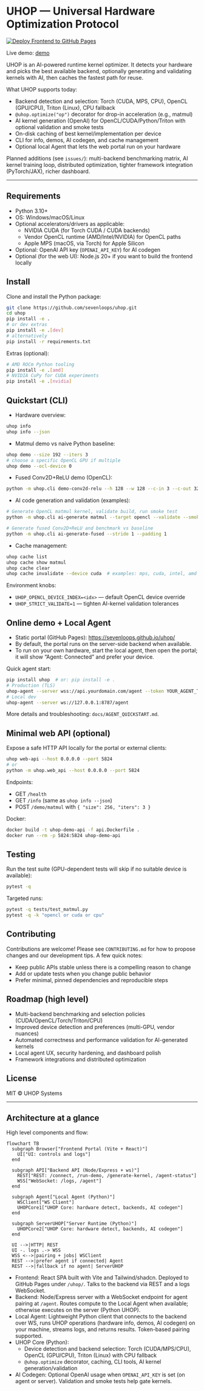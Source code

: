 # UHOP — Universal Hardware Optimization Protocol

[![Deploy Frontend to GitHub Pages](https://github.com/sevenloops/uhop/actions/workflows/deploy-frontend-pages.yml/badge.svg)](https://github.com/sevenloops/uhop/actions/workflows/deploy-frontend-pages.yml)

Live demo: [demo](https://uhop.dev)

UHOP is an AI-powered runtime kernel optimizer. It detects your hardware and picks the best available backend, optionally generating and validating kernels with AI, then caches the fastest path for reuse.

What UHOP supports today:

- Backend detection and selection: Torch (CUDA, MPS, CPU), OpenCL (GPU/CPU), Triton (Linux), CPU fallback
- `@uhop.optimize("op")` decorator for drop-in acceleration (e.g., matmul)
- AI kernel generation (OpenAI) for OpenCL/CUDA/Python/Triton with optional validation and smoke tests
- On-disk caching of best kernel/implementation per device
- CLI for info, demos, AI codegen, and cache management
- Optional local Agent that lets the web portal run on your hardware

Planned additions (see `issues/`): multi-backend benchmarking matrix, AI kernel training loop, distributed optimization, tighter framework integration (PyTorch/JAX), richer dashboard.

---

## Requirements

- Python 3.10+
- OS: Windows/macOS/Linux
- Optional accelerators/drivers as applicable:
  - NVIDIA CUDA (for Torch CUDA / CUDA backends)
  - Vendor OpenCL runtime (AMD/Intel/NVIDIA) for OpenCL paths
  - Apple MPS (macOS, via Torch) for Apple Silicon
- Optional: OpenAI API key (`OPENAI_API_KEY`) for AI codegen
- Optional (for the web UI): Node.js 20+ if you want to build the frontend locally

## Install

Clone and install the Python package:

```bash
git clone https://github.com/sevenloops/uhop.git
cd uhop
pip install -e .
# or dev extras
pip install -e .[dev]
# alternatively
pip install -r requirements.txt
```

Extras (optional):

```bash
# AMD ROCm Python tooling
pip install -e .[amd]
# NVIDIA CuPy for CUDA experiments
pip install -e .[nvidia]
```

## Quickstart (CLI)

- Hardware overview:

```bash
uhop info
uhop info --json
```

- Matmul demo vs naive Python baseline:

```bash
uhop demo --size 192 --iters 3
# choose a specific OpenCL GPU if multiple
uhop demo --ocl-device 0
```

- Fused Conv2D+ReLU demo (OpenCL):

```bash
python -m uhop.cli demo-conv2d-relu --h 128 --w 128 --c-in 3 --c-out 32 --k 3 --stride 1 --padding 1
```

- AI code generation and validation (examples):

```bash
# Generate OpenCL matmul kernel, validate build, run smoke test
python -m uhop.cli ai-generate matmul --target opencl --validate --smoke

# Generate fused Conv2D+ReLU and benchmark vs baseline
python -m uhop.cli ai-generate-fused --stride 1 --padding 1
```

- Cache management:

```bash
uhop cache list
uhop cache show matmul
uhop cache clear
uhop cache invalidate --device cuda  # examples: mps, cuda, intel, amd
```

Environment knobs:

- `UHOP_OPENCL_DEVICE_INDEX=<idx>` — default OpenCL device override
- `UHOP_STRICT_VALIDATE=1` — tighten AI-kernel validation tolerances

## Online demo + Local Agent

- Static portal (GitHub Pages): https://sevenloops.github.io/uhop/
- By default, the portal runs on the server-side backend when available.
- To run on your own hardware, start the local agent, then open the portal; it will show “Agent: Connected” and prefer your device.

Quick agent start:

```bash
pip install uhop  # or: pip install -e .
# Production (TLS)
uhop-agent --server wss://api.yourdomain.com/agent --token YOUR_AGENT_TOKEN
# Local dev
uhop-agent --server ws://127.0.0.1:8787/agent
```

More details and troubleshooting: `docs/AGENT_QUICKSTART.md`.

## Minimal web API (optional)

Expose a safe HTTP API locally for the portal or external clients:

```bash
uhop web-api --host 0.0.0.0 --port 5824
# or
python -m uhop.web_api --host 0.0.0.0 --port 5824
```

Endpoints:

- GET `/health`
- GET `/info` (same as `uhop info --json`)
- POST `/demo/matmul` with `{ "size": 256, "iters": 3 }`

Docker:

```bash
docker build -t uhop-demo-api -f api.Dockerfile .
docker run --rm -p 5824:5824 uhop-demo-api
```

## Testing

Run the test suite (GPU-dependent tests will skip if no suitable device is available):

```bash
pytest -q
```

Targeted runs:

```bash
pytest -q tests/test_matmul.py
pytest -q -k "opencl or cuda or cpu"
```

## Contributing

Contributions are welcome! Please see `CONTRIBUTING.md` for how to propose changes and our development tips. A few quick notes:

- Keep public APIs stable unless there is a compelling reason to change
- Add or update tests when you change public behavior
- Prefer minimal, pinned dependencies and reproducible steps

## Roadmap (high level)

- Multi-backend benchmarking and selection policies (CUDA/OpenCL/Torch/Triton/CPU)
- Improved device detection and preferences (multi-GPU, vendor nuances)
- Automated correctness and performance validation for AI-generated kernels
- Local agent UX, security hardening, and dashboard polish
- Framework integrations and distributed optimization

## License

MIT © UHOP Systems

---

## Architecture at a glance

High level components and flow:

```mermaid
flowchart TB
  subgraph Browser["Frontend Portal (Vite + React)"]
    UI["UI: controls and logs"]
  end

  subgraph API["Backend API (Node/Express + ws)"]
    REST["REST: /connect, /run-demo, /generate-kernel, /agent-status"]
    WSS["WebSocket: /logs, /agent"]
  end

  subgraph Agent["Local Agent (Python)"]
    WSClient["WS Client"]
    UHOPCore1["UHOP Core: hardware detect, backends, AI codegen"]
  end

  subgraph ServerUHOP["Server Runtime (Python)"]
    UHOPCore2["UHOP Core: hardware detect, backends, AI codegen"]
  end

  UI -->|HTTP| REST
  UI -. logs .-> WSS
  WSS <-->|pairing + jobs| WSClient
  REST -->|prefer agent if connected| Agent
  REST -->|fallback if no agent| ServerUHOP
```

- Frontend: React SPA built with Vite and Tailwind/shadcn. Deployed to GitHub Pages under `/uhop/`. Talks to the backend via REST and a logs WebSocket.
- Backend: Node/Express server with a WebSocket endpoint for agent pairing at `/agent`. Routes compute to the Local Agent when available; otherwise executes on the server (Python UHOP).
- Local Agent: Lightweight Python client that connects to the backend over WS, runs UHOP operations (hardware info, demos, AI codegen) on your machine, streams logs, and returns results. Token-based pairing supported.
- UHOP Core (Python):
  - Device detection and backend selection: Torch (CUDA/MPS/CPU), OpenCL (GPU/CPU), Triton (Linux) with CPU fallback
  - `@uhop.optimize` decorator, caching, CLI tools, AI kernel generation/validation
- AI Codegen: Optional OpenAI usage when `OPENAI_API_KEY` is set (on agent or server). Validation and smoke tests help gate kernels.
